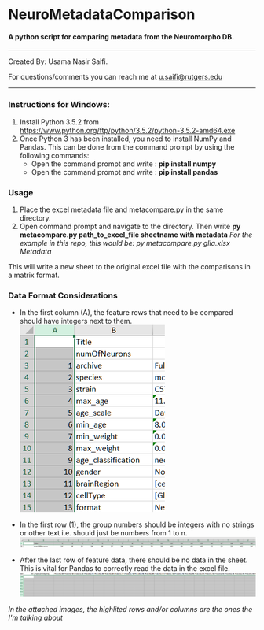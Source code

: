 # NeuroMetadataComparison
#### A python script for comparing metadata from the Neuromorpho DB. 
***
Created By: Usama Nasir Saifi.

For questions/comments you can reach me at u.saifi@rutgers.edu
***

### Instructions for Windows:

1. Install Python 3.5.2 from https://www.python.org/ftp/python/3.5.2/python-3.5.2-amd64.exe
2. Once Python 3 has been installed, you need to install NumPy and Pandas. This can be done from the command prompt by using the following commands:
    - Open the command prompt and write : **pip install numpy**
    - Open the command prompt and write : **pip install pandas**

### Usage
1. Place the excel metadata file and metacompare.py in the same directory.
2. Open command prompt and navigate to the directory. Then write **py metacompare.py path_to_excel_file sheetname with metadata**
*For the example in this repo, this would be: py metacompare.py glia.xlsx Metadata*

This will write a new sheet to the original excel file with the comparisons in a matrix format.

### Data Format Considerations

- In the first column (A), the feature rows that need to be compared should have integers next to them.
![alt text](https://github.com/uns1/NeuroMetadataComparison/blob/master/readme_images/ColInt.PNG)

- In the first row (1), the group numbers should be integers with no strings or other text i.e. should just be numbers from 1 to n.
![alt text](https://github.com/uns1/NeuroMetadataComparison/blob/master/readme_images/GrpInt.PNG)

- After the last row of feature data, there should be no data in the sheet. This is vital for Pandas to correctly read the data in the excel file.
![alt text](https://github.com/uns1/NeuroMetadataComparison/blob/master/readme_images/NoDat.PNG)

*In the attached images, the highlited rows and/or columns are the ones the I'm talking about*
